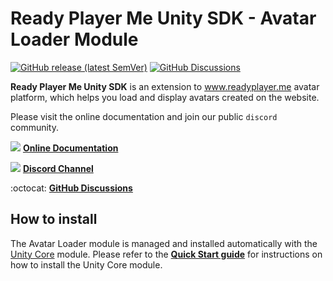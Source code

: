 # Ready Player Me Unity SDK - Avatar Loader Module

[![GitHub release (latest SemVer)](https://img.shields.io/github/v/release/readyplayerme/rpm-unity-sdk-avatar-loader)](https://github.com/readyplayerme/rpm-unity-sdk-avatar-loader/releases/latest) [![GitHub Discussions](https://img.shields.io/github/discussions/readyplayerme/rpm-unity-sdk-avatar-loader)](https://github.com/readyplayerme/rpm-unity-sdk-avatar-loader/discussions)

**Ready Player Me Unity SDK** is an extension to www.readyplayer.me avatar platform, which helps you load and display avatars created on the website.

Please visit the online documentation and join our public `discord` community.

![](https://i.imgur.com/zGamwPM.png) **[Online Documentation]( https://readyplayer.me/docs )**

![](https://i.imgur.com/FgbNsPN.png) **[Discord Channel]( https://discord.gg/9veRUu2 )**

:octocat: **[GitHub Discussions]( https://github.com/readyplayerme/rpm-unity-sdk-avatar-loader/discussions )**

## How to install

The Avatar Loader module is managed and installed automatically with the [Unity Core](https://github.com/readyplayerme/Unity-Core) module. 
Please refer to the **[Quick Start guide]( https://github.com/readyplayerme/Unity-Core#readme )** for instructions on how to install the Unity Core module.
